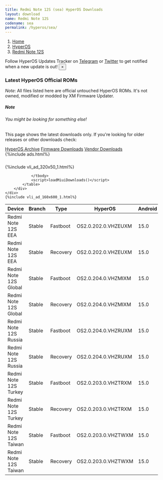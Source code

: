 ```yaml
---
title: Redmi Note 12S (sea) HyperOS Downloads
layout: download
name: Redmi Note 12S
codename: sea
permalink: /hyperos/sea/
---
```

<nav aria-label="breadcrumb">
    <ol class="breadcrumb">
        <li class="breadcrumb-item"><a href="/">Home</a></li>
        <li class="breadcrumb-item"><a href="/hyperos/">HyperOS</a></li>
        <li class="breadcrumb-item active" aria-current="page"><a href="/hyperos/sea/">Redmi Note 12S</a></li>
    </ol>
</nav>
<div class="alert alert-primary alert-dismissible fade show" role="alert">
    Follow HyperOS Updates Tracker on <a href="https://t.me/MIUIUpdatesTracker" class="alert-link">Telegram</a>
     or <a href="https://twitter.com/MiFwUpdater" class="alert-link">Twitter</a> to get notified when a new update is out!
    <button type="button" class="close" data-dismiss="alert" aria-label="Close">
        <span aria-hidden="true">&times;</span>
    </button>
</div>

### Latest HyperOS Official ROMs
*Note*: All files listed here are official untouched HyperOS ROMs. It's not owned, modified or modded by XM Firmware Updater.
<div class="card">
  <div class="card-body">
    <h5 class="card-title">Note</h5>
    <h6 class="card-subtitle mb-2 text-muted">You might be looking for something else!</h6>
    <p class="card-text">This page shows the latest downloads only.
     If you're looking for older releases or other downloads check:</p>
    <a href="/archive/hyperos/sea/" class="card-link">HyperOS Archive</a>
    <a href="/firmware/sea/" class="card-link">Firmware Downloads</a>
    <a href="/vendor/sea/" class="card-link">Vendor Downloads</a>
  </div>
</div>
{%include ads.html%}
<div class="row justify-content-center">
    <div class="col-10">
        <div class="table-responsive-md" style="margin-top: 25px;">
            {%include vli_ad_320x50_1.html%}
            <table id="miui" class="display dt-responsive nowrap compact table table-striped table-hover table-sm">
                <thead class="thead-dark">
                    <tr>
                        <th data-ref="device">Device</th>
                        <th data-ref="branch">Branch</th>
                        <th data-ref="type">Type</th>
                        <th data-ref="miui">HyperOS</th>
                        <th data-ref="android">Android</th>
                        <th data-ref="size">Size</th>
                        <th data-ref="size">Date</th>
                        <th data-ref="link">Link</th>
                    </tr>
                </thead>
                <tbody>
                <tr><td>Redmi Note 12S EEA</td><td>Stable</td><td>Fastboot</td><td>OS2.0.202.0.VHZEUXM</td><td>15.0</td><td>6.5 GB</td><td>2025-08-12</td><td><a href="/hyperos/sea/stable/OS2.0.202.0.VHZEUXM/">Download</a></td></tr>
<tr><td>Redmi Note 12S EEA</td><td>Stable</td><td>Recovery</td><td>OS2.0.202.0.VHZEUXM</td><td>15.0</td><td>4.6 GB</td><td>2025-08-19</td><td><a href="/hyperos/sea/stable/OS2.0.202.0.VHZEUXM/">Download</a></td></tr>
<tr><td>Redmi Note 12S Global</td><td>Stable</td><td>Fastboot</td><td>OS2.0.204.0.VHZMIXM</td><td>15.0</td><td>6.9 GB</td><td>2025-09-10</td><td><a href="/hyperos/sea/stable/OS2.0.204.0.VHZMIXM/">Download</a></td></tr>
<tr><td>Redmi Note 12S Global</td><td>Stable</td><td>Recovery</td><td>OS2.0.204.0.VHZMIXM</td><td>15.0</td><td>4.6 GB</td><td>2025-09-18</td><td><a href="/hyperos/sea/stable/OS2.0.204.0.VHZMIXM/">Download</a></td></tr>
<tr><td>Redmi Note 12S Russia</td><td>Stable</td><td>Fastboot</td><td>OS2.0.204.0.VHZRUXM</td><td>15.0</td><td>7.0 GB</td><td>2025-09-10</td><td><a href="/hyperos/sea/stable/OS2.0.204.0.VHZRUXM/">Download</a></td></tr>
<tr><td>Redmi Note 12S Russia</td><td>Stable</td><td>Recovery</td><td>OS2.0.204.0.VHZRUXM</td><td>15.0</td><td>4.6 GB</td><td>2025-09-18</td><td><a href="/hyperos/sea/stable/OS2.0.204.0.VHZRUXM/">Download</a></td></tr>
<tr><td>Redmi Note 12S Turkey</td><td>Stable</td><td>Fastboot</td><td>OS2.0.203.0.VHZTRXM</td><td>15.0</td><td>6.3 GB</td><td>2025-08-17</td><td><a href="/hyperos/sea/stable/OS2.0.203.0.VHZTRXM/">Download</a></td></tr>
<tr><td>Redmi Note 12S Turkey</td><td>Stable</td><td>Recovery</td><td>OS2.0.203.0.VHZTRXM</td><td>15.0</td><td>4.6 GB</td><td>2025-08-23</td><td><a href="/hyperos/sea/stable/OS2.0.203.0.VHZTRXM/">Download</a></td></tr>
<tr><td>Redmi Note 12S Taiwan</td><td>Stable</td><td>Fastboot</td><td>OS2.0.203.0.VHZTWXM</td><td>15.0</td><td>6.0 GB</td><td>2025-08-17</td><td><a href="/hyperos/sea/stable/OS2.0.203.0.VHZTWXM/">Download</a></td></tr>
<tr><td>Redmi Note 12S Taiwan</td><td>Stable</td><td>Recovery</td><td>OS2.0.203.0.VHZTWXM</td><td>15.0</td><td>4.5 GB</td><td>2025-08-23</td><td><a href="/hyperos/sea/stable/OS2.0.203.0.VHZTWXM/">Download</a></td></tr>

                </tbody>
                <script>loadMiuiDownloads()</script>
            </table>
        </div>
    </div>
    {%include vli_ad_160x600_1.html%}
</div>
